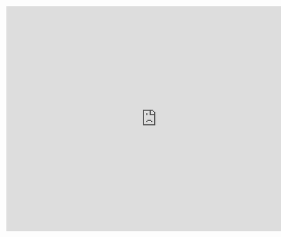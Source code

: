 <iframe src="https://calendar.google.com/calendar/embed?src=andreas%40neumeier.org&ctz=Europe%2FBerlin" style="border: 0" width="800" height="600" frameborder="0" scrolling="no"></iframe>
